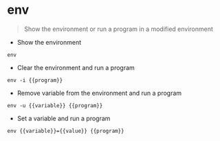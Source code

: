 # env

> Show the environment or run a program in a modified environment

- Show the environment

`env`

- Clear the environment and run a program

`env -i {{program}}`

- Remove variable from the environment and run a program

`env -u {{variable}} {{program}}`

- Set a variable and run a program

`env {{variable}}={{value}} {{program}}`